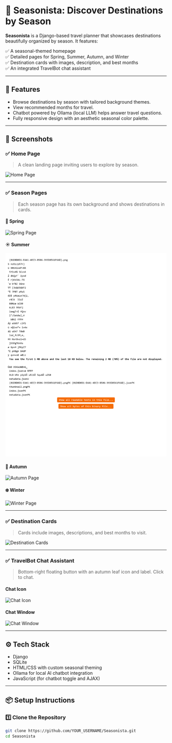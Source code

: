 # 🌿 Seasonista: Discover Destinations by Season

**Seasonista** is a Django-based travel planner that showcases destinations beautifully organized by season. It features:

✅ A seasonal-themed homepage  
✅ Detailed pages for Spring, Summer, Autumn, and Winter  
✅ Destination cards with images, description, and best months  
✅ An integrated TravelBot chat assistant

---

## 🚀 Features

- Browse destinations by season with tailored background themes.
- View recommended months for travel.
- Chatbot powered by Ollama (local LLM) helps answer travel questions.
- Fully responsive design with an aesthetic seasonal color palette.

---

## 🌟 Screenshots

### ✅ Home Page
> A clean landing page inviting users to explore by season.

![Home Page](screenshots/homepage.png)

---

### ✅ Season Pages
> Each season page has its own background and shows destinations in cards.

#### 🌸 Spring
![Spring Page](screenshots/spring.png)

#### ☀️ Summer
![Summer Page](screenshots/summer.png)

#### 🍂 Autumn
![Autumn Page](screenshots/autumn.png)

#### ❄️ Winter
![Winter Page](screenshots/winter.png)

---

### ✅ Destination Cards
> Cards include images, descriptions, and best months to visit.

![Destination Cards](screenshots/destinations.png)

---

### ✅ TravelBot Chat Assistant
> Bottom-right floating button with an autumn leaf icon and label. Click to chat.

#### Chat Icon
![Chat Icon](screenshots/chat_icon.png)

#### Chat Window
![Chat Window](screenshots/chat_window.png)

---

## ⚙️ Tech Stack

- Django
- SQLite
- HTML/CSS with custom seasonal theming
- Ollama for local AI chatbot integration
- JavaScript (for chatbot toggle and AJAX)

---

## 📦 Setup Instructions

### 1️⃣ Clone the Repository
```bash
git clone https://github.com/YOUR_USERNAME/Seasonista.git
cd Seasonista

